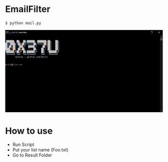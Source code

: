 # EmailFilter

```bash
$ python mail.py
```

![](./img.png)

# How to use
 - Run Script
 - Put your list name (Foo.txt)
 - Go to Result Folder
